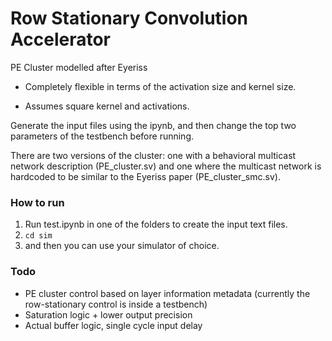 # Row Stationary Convolution Accelerator

PE Cluster modelled after Eyeriss

* Completely flexible in terms of the activation size and kernel size.

* Assumes square kernel and activations.

Generate the input files using the ipynb, and then change the top two parameters of the testbench before running.

There are two versions of the cluster: one with a behavioral multicast network description (PE_cluster.sv) and one where the multicast network is hardcoded to be similar to the Eyeriss paper (PE_cluster_smc.sv).

### How to run

1. Run test.ipynb in one of the folders to create the input text files.
2. `cd sim`
3. and then you can use your simulator of choice.

### Todo

* PE cluster control based on layer information metadata (currently the row-stationary control is inside a testbench)
* Saturation logic + lower output precision
* Actual buffer logic, single cycle input delay